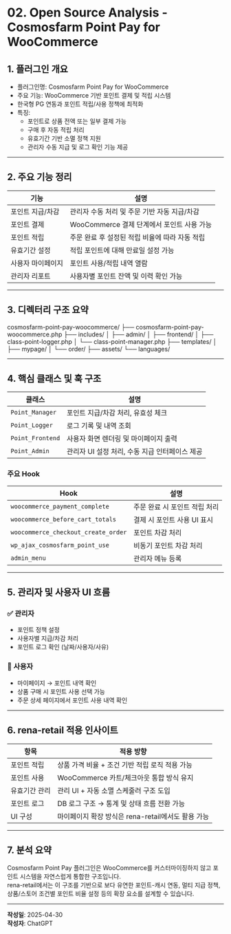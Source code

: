 # 02. Open Source Analysis - Cosmosfarm Point Pay for WooCommerce

## 1. 플러그인 개요

- 플러그인명: Cosmosfarm Point Pay for WooCommerce
- 주요 기능: WooCommerce 기반 포인트 결제 및 적립 시스템
- 한국형 PG 연동과 포인트 적립/사용 정책에 최적화
- 특징:
  - 포인트로 상품 전액 또는 일부 결제 가능
  - 구매 후 자동 적립 처리
  - 유효기간 기반 소멸 정책 지원
  - 관리자 수동 지급 및 로그 확인 기능 제공

---

## 2. 주요 기능 정리

| 기능 | 설명 |
|------|------|
| 포인트 지급/차감 | 관리자 수동 처리 및 주문 기반 자동 지급/차감 |
| 포인트 결제 | WooCommerce 결제 단계에서 포인트 사용 가능 |
| 포인트 적립 | 주문 완료 후 설정된 적립 비율에 따라 자동 적립 |
| 유효기간 설정 | 적립 포인트에 대해 만료일 설정 가능 |
| 사용자 마이페이지 | 포인트 사용/적립 내역 열람 |
| 관리자 리포트 | 사용자별 포인트 잔액 및 이력 확인 가능 |

---

## 3. 디렉터리 구조 요약
cosmosfarm-point-pay-woocommerce/ ├── cosmosfarm-point-pay-woocommerce.php ├── includes/ │ ├── admin/ │ ├── frontend/ │ ├── class-point-logger.php │ └── class-point-manager.php ├── templates/ │ ├── mypage/ │ └── order/ ├── assets/ └── languages/


---

## 4. 핵심 클래스 및 훅 구조

| 클래스 | 설명 |
|--------|------|
| `Point_Manager` | 포인트 지급/차감 처리, 유효성 체크 |
| `Point_Logger` | 로그 기록 및 내역 조회 |
| `Point_Frontend` | 사용자 화면 렌더링 및 마이페이지 출력 |
| `Point_Admin` | 관리자 UI 설정 처리, 수동 지급 인터페이스 제공 |

### 주요 Hook

| Hook | 설명 |
|------|------|
| `woocommerce_payment_complete` | 주문 완료 시 포인트 적립 처리 |
| `woocommerce_before_cart_totals` | 결제 시 포인트 사용 UI 표시 |
| `woocommerce_checkout_create_order` | 포인트 차감 처리 |
| `wp_ajax_cosmosfarm_point_use` | 비동기 포인트 차감 처리 |
| `admin_menu` | 관리자 메뉴 등록 |

---

## 5. 관리자 및 사용자 UI 흐름

### ✅ 관리자

- 포인트 정책 설정
- 사용자별 지급/차감 처리
- 포인트 로그 확인 (날짜/사용자/사유)

### 👤 사용자

- 마이페이지 → 포인트 내역 확인
- 상품 구매 시 포인트 사용 선택 가능
- 주문 상세 페이지에서 포인트 사용 내역 확인

---

## 6. rena-retail 적용 인사이트

| 항목 | 적용 방향 |
|------|-----------|
| 포인트 적립 | 상품 가격 비율 + 조건 기반 적립 로직 적용 가능 |
| 포인트 사용 | WooCommerce 카트/체크아웃 통합 방식 유지 |
| 유효기간 관리 | 관리 UI + 자동 소멸 스케줄러 구조 도입 |
| 포인트 로그 | DB 로그 구조 → 통계 및 상태 흐름 전환 가능 |
| UI 구성 | 마이페이지 확장 방식은 rena-retail에서도 활용 가능 |

---

## 7. 분석 요약

Cosmosfarm Point Pay 플러그인은 WooCommerce를 커스터마이징하지 않고 포인트 시스템을 자연스럽게 통합한 구조입니다.  
rena-retail에서는 이 구조를 기반으로 보다 유연한 포인트-캐시 연동, 멀티 지급 정책, 상품/스토어 조건별 포인트 비율 설정 등의 확장 요소를 설계할 수 있습니다.

---

**작성일**: 2025-04-30  
**작성자**: ChatGPT

